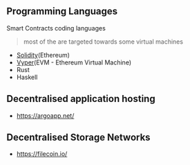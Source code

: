 ## Programming Languages 

Smart Contracts coding languages

> most of the are targeted towards some virtual machines

- [Solidity](https://soliditylang.org/)(Ethereum)
- [Vyper](https://vyper.readthedocs.io/en/stable/)(EVM - Ethereum Virtual Machine)
- Rust
- Haskell

## Decentralised application hosting 

- https://argoapp.net/

## Decentralised Storage Networks

- https://filecoin.io/
